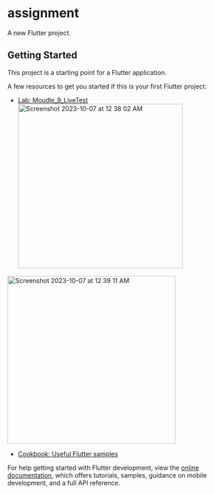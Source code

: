 # assignment

A new Flutter project.

## Getting Started

This project is a starting point for a Flutter application.

A few resources to get you started if this is your first Flutter project:

- [Lab: Moudle_9_LiveTest](https://docs.flutter.dev/get-started/codelab)<img width="369" alt="Screenshot 2023-10-07 at 12 38 02 AM" src="https://github.com/shahad7464/app_devolpment/assets/95398692/9d5bb8e7-aa21-4367-a61e-155973ba0470">
<img width="377" alt="Screenshot 2023-10-07 at 12 39 11 AM" src="https://github.com/shahad7464/app_devolpment/assets/95398692/2ff5abf9-248b-4906-ba69-c98671caa0f7">

- [Cookbook: Useful Flutter samples](https://docs.flutter.dev/cookbook)

For help getting started with Flutter development, view the
[online documentation](https://docs.flutter.dev/), which offers tutorials,
samples, guidance on mobile development, and a full API reference.
